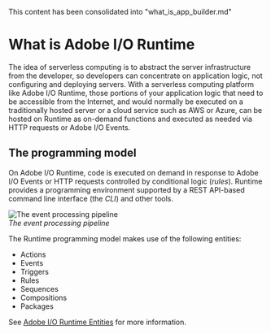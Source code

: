 This content has been consolidated into "what_is_app_builder.md"

# What is Adobe I/O Runtime

The idea of serverless computing is to abstract the server infrastructure from the developer, so developers can concentrate on application logic, not configuring and deploying servers. With a serverless computing platform like Adobe I/O Runtime, those portions of your application logic that need to be accessible from the Internet, and would normally be executed on a traditionally hosted server or a cloud service such as AWS or Azure, can be hosted on Runtime as on-demand functions and executed as needed via HTTP requests or Adobe I/O Events.

## The programming model

On Adobe I/O Runtime, code is executed on demand in response to Adobe I/O Events or HTTP requests controlled by conditional logic (_rules_). Runtime provides a programming environment supported by a REST API-based command line interface (the _CLI_) and other tools.

![The event processing pipeline](../../img/intro_f01.svg "The event processing pipeline")  
*The event processing pipeline*

The Runtime programming model makes use of the following entities: 

- Actions
- Events
- Triggers
- Rules
- Sequences
- Compositions
- Packages

See [Adobe I/O Runtime Entities](entities.md) for more information.
